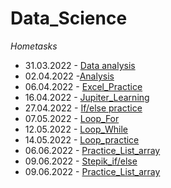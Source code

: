 # Data_Science
*Hometasks*
* 31.03.2022 - [Data analysis](https://docs.google.com/spreadsheets/d/1G-h3pMXY7p7v35T9Grog0bOkqJQV9vZScG8vZcmnzpE/edit?usp=sharing)
* 02.04.2022 -[Analysis](https://docs.google.com/spreadsheets/d/1sZYnh5H3DwyIlpXQo9e-2VuyaZCkqJHumUgBBpfgVeU/edit?usp=sharing)
* 06.04.2022 - [Excel_Practice](https://docs.google.com/spreadsheets/d/1vp9dg2Igw3GS57lGHvyp6U9iUkOGRRiaRnI1kUsesqo/edit?usp=sharing)
* 16.04.2022 - [Jupiter_Learning](https://colab.research.google.com/drive/1RY2EXw6kVKUT16VZ22Fd0YFf1_MSQlmV?usp=sharing)
* 27.04.2022 - [If/else practice](https://colab.research.google.com/drive/1p6TxWZaL9mfnzYWIPCIQ1cPrWcZfmqMw?usp=sharing)
* 07.05.2022 - [Loop_For](https://colab.research.google.com/drive/15kTElo5_F6VW0ltxGCFVcuHYAb8nBWDI?usp=sharing)
* 12.05.2022 - [Loop_While](https://colab.research.google.com/drive/1IVYDA1EFGDUwGoPeNRNSFGHQ-4V8Vald?usp=sharing)
* 14.05.2022 - [Loop_practice](https://colab.research.google.com/drive/1hjz2blSVEmk2jlPim1OL4bJKhZaStJYC?usp=sharing)
* 06.06.2022 - [Practice_List_array](https://colab.research.google.com/drive/1OX6C0Q6OwVG44y_ltSe72KQXtD1uRJn4?usp=sharing)
* 09.06.2022 - [Stepik_if/else](https://colab.research.google.com/drive/1uT2zXSbg3wOJECCvkSTWYpvGC3WCOXEJ?usp=sharing)
* 09.06.2022 - [Practice_List_array](https://colab.research.google.com/drive/1LzKW2dVt5yw0GYHQz1dt8b40kLj_v2R3?usp=sharing)
